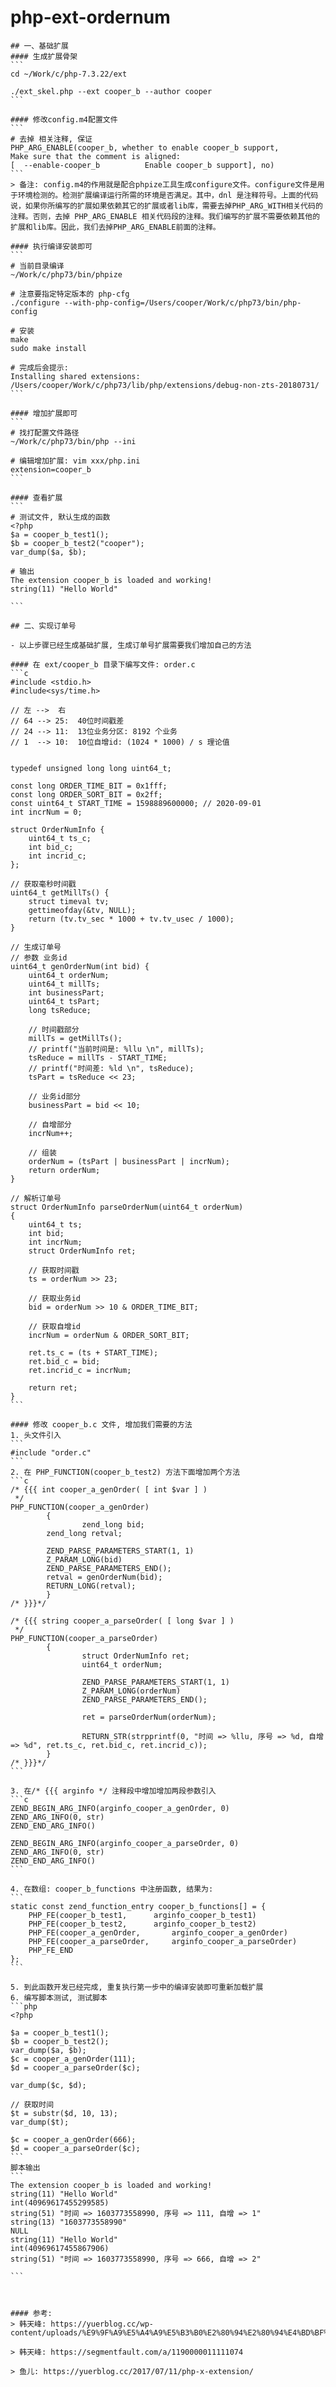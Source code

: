 # php-ext-ordernum
    
    ## 一、基础扩展
    #### 生成扩展骨架
    ```
    cd ~/Work/c/php-7.3.22/ext
    
    ./ext_skel.php --ext cooper_b --author cooper
    ```
    
    #### 修改config.m4配置文件
    ```
    # 去掉 相关注释, 保证
    PHP_ARG_ENABLE(cooper_b, whether to enable cooper_b support,
    Make sure that the comment is aligned:
    [  --enable-cooper_b          Enable cooper_b support], no)
    ```
    > 备注: config.m4的作用就是配合phpize工具生成configure文件。configure文件是用于环境检测的。检测扩展编译运行所需的环境是否满足。其中，dnl 是注释符号。上面的代码说，如果你所编写的扩展如果依赖其它的扩展或者lib库，需要去掉PHP_ARG_WITH相关代码的注释。否则，去掉 PHP_ARG_ENABLE 相关代码段的注释。我们编写的扩展不需要依赖其他的扩展和lib库。因此，我们去掉PHP_ARG_ENABLE前面的注释。
    
    #### 执行编译安装即可
    ```
    # 当前目录编译
    ~/Work/c/php73/bin/phpize
    
    # 注意要指定特定版本的 php-cfg
    ./configure --with-php-config=/Users/cooper/Work/c/php73/bin/php-config
    
    # 安装
    make
    sudo make install
    
    # 完成后会提示:
    Installing shared extensions:     /Users/cooper/Work/c/php73/lib/php/extensions/debug-non-zts-20180731/
    ```
    
    #### 增加扩展即可
    ```
    # 找打配置文件路径
    ~/Work/c/php73/bin/php --ini
    
    # 编辑增加扩展: vim xxx/php.ini
    extension=cooper_b
    ```
    
    #### 查看扩展
    ```
    # 测试文件, 默认生成的函数
    <?php
    $a = cooper_b_test1();
    $b = cooper_b_test2("cooper");
    var_dump($a, $b);
    
    # 输出
    The extension cooper_b is loaded and working!
    string(11) "Hello World"
    
    ```
    
    ## 二、实现订单号
    
    - 以上步骤已经生成基础扩展, 生成订单号扩展需要我们增加自己的方法
    
    #### 在 ext/cooper_b 目录下编写文件: order.c
    ```c
    #include <stdio.h>
    #include<sys/time.h>
    
    // 左 -->  右
    // 64 --> 25:  40位时间戳差
    // 24 --> 11:  13位业务分区: 8192 个业务
    // 1  --> 10:  10位自增id: (1024 * 1000) / s 理论值
    
    
    typedef unsigned long long uint64_t;
    
    const long ORDER_TIME_BIT = 0x1fff;
    const long ORDER_SORT_BIT = 0x2ff;
    const uint64_t START_TIME = 1598889600000; // 2020-09-01
    int incrNum = 0;
    
    struct OrderNumInfo {
        uint64_t ts_c;
        int bid_c;
        int incrid_c;
    };
    
    // 获取毫秒时间戳
    uint64_t getMillTs() {
        struct timeval tv;
        gettimeofday(&tv, NULL);
        return (tv.tv_sec * 1000 + tv.tv_usec / 1000);
    }
    
    // 生成订单号
    // 参数 业务id
    uint64_t genOrderNum(int bid) {
        uint64_t orderNum;
        uint64_t millTs;
        int businessPart;
        uint64_t tsPart;
        long tsReduce;
    
        // 时间戳部分
        millTs = getMillTs();
        // printf("当前时间是: %llu \n", millTs);
        tsReduce = millTs - START_TIME;
        // printf("时间差: %ld \n", tsReduce);
        tsPart = tsReduce << 23;
    
        // 业务id部分
        businessPart = bid << 10;
    
        // 自增部分
        incrNum++;
    
        // 组装
        orderNum = (tsPart | businessPart | incrNum);
        return orderNum;
    }
    
    // 解析订单号
    struct OrderNumInfo parseOrderNum(uint64_t orderNum)
    {
        uint64_t ts;
        int bid;
        int incrNum;
        struct OrderNumInfo ret;
    
        // 获取时间戳
        ts = orderNum >> 23;
    
        // 获取业务id
        bid = orderNum >> 10 & ORDER_TIME_BIT;
    
        // 获取自增id
        incrNum = orderNum & ORDER_SORT_BIT;
    
        ret.ts_c = (ts + START_TIME);
        ret.bid_c = bid;
        ret.incrid_c = incrNum;
    
        return ret;
    }
    ```
    
    #### 修改 cooper_b.c 文件, 增加我们需要的方法
    1. 头文件引入
    ```
    #include "order.c"
    ```
    2. 在 PHP_FUNCTION(cooper_b_test2) 方法下面增加两个方法
    ```c
    /* {{{ int cooper_a_genOrder( [ int $var ] )
     */
    PHP_FUNCTION(cooper_a_genOrder)
            {
                    zend_long bid;
            zend_long retval;
    
            ZEND_PARSE_PARAMETERS_START(1, 1)
            Z_PARAM_LONG(bid)
            ZEND_PARSE_PARAMETERS_END();
            retval = genOrderNum(bid);
            RETURN_LONG(retval);
            }
    /* }}}*/
    
    /* {{{ string cooper_a_parseOrder( [ long $var ] )
     */
    PHP_FUNCTION(cooper_a_parseOrder)
            {
                    struct OrderNumInfo ret;
                    uint64_t orderNum;
    
                    ZEND_PARSE_PARAMETERS_START(1, 1)
                    Z_PARAM_LONG(orderNum)
                    ZEND_PARSE_PARAMETERS_END();
    
                    ret = parseOrderNum(orderNum);
    
                    RETURN_STR(strpprintf(0, "时间 => %llu, 序号 => %d, 自增 => %d", ret.ts_c, ret.bid_c, ret.incrid_c));
            }
    /* }}}*/
    ```
    
    3. 在/* {{{ arginfo */ 注释段中增加增加两段参数引入
    ```c
    ZEND_BEGIN_ARG_INFO(arginfo_cooper_a_genOrder, 0)
    ZEND_ARG_INFO(0, str)
    ZEND_END_ARG_INFO()
    
    ZEND_BEGIN_ARG_INFO(arginfo_cooper_a_parseOrder, 0)
    ZEND_ARG_INFO(0, str)
    ZEND_END_ARG_INFO()
    ```
    
    4. 在数组: cooper_b_functions 中注册函数, 结果为:
    ```
    static const zend_function_entry cooper_b_functions[] = {
    	PHP_FE(cooper_b_test1,		arginfo_cooper_b_test1)
    	PHP_FE(cooper_b_test2,		arginfo_cooper_b_test2)
        PHP_FE(cooper_a_genOrder,		arginfo_cooper_a_genOrder)  
        PHP_FE(cooper_a_parseOrder,		arginfo_cooper_a_parseOrder)
    	PHP_FE_END
    };
    ```
    
    5. 到此函数开发已经完成, 重复执行第一步中的编译安装即可重新加载扩展
    6. 编写脚本测试, 测试脚本
    ```php
    <?php
    
    $a = cooper_b_test1();
    $b = cooper_b_test2();
    var_dump($a, $b);
    $c = cooper_a_genOrder(111);
    $d = cooper_a_parseOrder($c);
    
    var_dump($c, $d);
    
    // 获取时间
    $t = substr($d, 10, 13);
    var_dump($t);
    
    $c = cooper_a_genOrder(666);
    $d = cooper_a_parseOrder($c);
    ```
    脚本输出
    ```
    The extension cooper_b is loaded and working!
    string(11) "Hello World"
    int(40969617455299585)
    string(51) "时间 => 1603773558990, 序号 => 111, 自增 => 1"
    string(13) "1603773558990"
    NULL
    string(11) "Hello World"
    int(40969617455867906)
    string(51) "时间 => 1603773558990, 序号 => 666, 自增 => 2"
    
    ```
    
    
    
    #### 参考:
    > 韩天峰: https://yuerblog.cc/wp-content/uploads/%E9%9F%A9%E5%A4%A9%E5%B3%B0%E2%80%94%E2%80%94%E4%BD%BF%E7%94%A8C++%E5%BC%80%E5%8F%91PHP7%E6%89%A9%E5%B1%95.pdf
    
    > 韩天峰: https://segmentfault.com/a/1190000011111074
    
    > 鱼儿: https://yuerblog.cc/2017/07/11/php-x-extension/
    
    

